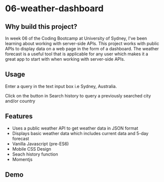 # 06-weather-dashboard

## Why build this project?

In week 06 of the Coding Bootcamp at University of Sydney, I've been learning about working with server-side APIs. This project works with public APIs to display data on a web page in the form of a dashboard. 
The weather forecast is a useful tool that is applicable for any user which makes it a great app to start with when working with server-side APIs.

## Usage

Enter a query in the text input box i.e Sydney, Australia.

Click on the button in Search history to query a previously searched city and/or country

## Features

- Uses a public weather API to get weather data in JSON format
- Displays basic weather data which includes current data and 5-day forecast
- Vanilla Javascript (pre-ES6)
- Mobile CSS Design
- Seach history function
- Momentjs

## Demo
